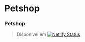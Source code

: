 # Petshop
### Petshop

>Disponível em [![Netlify Status](https://api.netlify.com/api/v1/badges/8ba67c82-57ad-46d7-8cd5-a5e21edf60d1/deploy-status)](https://petshoptay.netlify.app)
